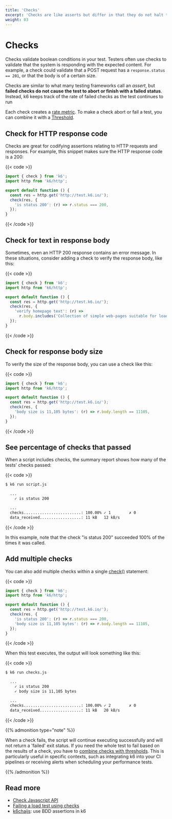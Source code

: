 ```yaml
---
title: 'Checks'
excerpt: 'Checks are like asserts but differ in that they do not halt the execution, instead, they just store the result of the check, pass or fail, and let the script execution continue.'
weight: 03
---
```


# Checks

Checks validate boolean conditions in your test.
Testers often use checks to validate that the system is responding with the expected content.
For example, a check could validate that a POST request has a `response.status == 201`, or that the body is of a certain size.

Checks are similar to what many testing frameworks call an _assert_, but **failed checks do not cause the test to abort or finish with a failed status**.
Instead, k6 keeps track of the rate of failed checks as the test continues to run

Each check creates a [rate metric](https://grafana.com/docs/k6/<K6_VERSION>/using-k6/metrics).
To make a check abort or fail a test, you can combine it with a [Threshold](https://grafana.com/docs/k6/<K6_VERSION>/using-k6/thresholds).

## Check for HTTP response code

Checks are great for codifying assertions relating to HTTP requests and responses.
For example, this snippet makes sure the HTTP response code is a 200:

{{< code >}}

```javascript
import { check } from 'k6';
import http from 'k6/http';

export default function () {
  const res = http.get('http://test.k6.io/');
  check(res, {
    'is status 200': (r) => r.status === 200,
  });
}
```

{{< /code >}}

## Check for text in response body

Sometimes, even an HTTP 200 response contains an error message.
In these situations, consider adding a check to verify the response body, like this:

{{< code >}}

```javascript
import { check } from 'k6';
import http from 'k6/http';

export default function () {
  const res = http.get('http://test.k6.io/');
  check(res, {
    'verify homepage text': (r) =>
      r.body.includes('Collection of simple web-pages suitable for load testing'),
  });
}
```

{{< /code >}}

## Check for response body size

To verify the size of the response body, you can use a check like this:

{{< code >}}

```javascript
import { check } from 'k6';
import http from 'k6/http';

export default function () {
  const res = http.get('http://test.k6.io/');
  check(res, {
    'body size is 11,105 bytes': (r) => r.body.length == 11105,
  });
}
```

{{< /code >}}

## See percentage of checks that passed

When a script includes checks, the summary report shows how many of the tests' checks passed:

{{< code >}}

```bash
$ k6 run script.js

  ...
    ✓ is status 200

  ...
  checks.........................: 100.00% ✓ 1        ✗ 0
  data_received..................: 11 kB   12 kB/s
```

{{< /code >}}

In this example, note that the check "is status 200" succeeded 100% of the times it was called.

## Add multiple checks

You can also add multiple checks within a single [check()](https://grafana.com/docs/k6/<K6_VERSION>/javascript-api/k6/check) statement:

{{< code >}}

```javascript
import { check } from 'k6';
import http from 'k6/http';

export default function () {
  const res = http.get('http://test.k6.io/');
  check(res, {
    'is status 200': (r) => r.status === 200,
    'body size is 11,105 bytes': (r) => r.body.length == 11105,
  });
}
```

{{< /code >}}

When this test executes, the output will look something like this:

{{< code >}}

```bash
$ k6 run checks.js

  ...
    ✓ is status 200
    ✓ body size is 11,105 bytes

  ...
  checks.........................: 100.00% ✓ 2        ✗ 0
  data_received..................: 11 kB   20 kB/s
```

{{< /code >}}

{{% admonition type="note" %}}

When a check fails, the script will continue executing successfully and will not return a 'failed' exit status.
If you need the whole test to fail based on the results of a check, you have to [combine checks with thresholds](https://grafana.com/docs/k6/<K6_VERSION>/using-k6/thresholds#fail-a-load-test-using-checks).
This is particularly useful in specific contexts, such as integrating k6 into your CI pipelines or receiving alerts when scheduling your performance tests.

{{% /admonition %}}

## Read more

- [Check Javascript API](https://grafana.com/docs/k6/<K6_VERSION>/javascript-api/k6/check)
- [Failing a load test using checks](https://grafana.com/docs/k6/<K6_VERSION>/using-k6/thresholds#fail-a-load-test-using-checks)
- [k6chaijs](https://grafana.com/docs/k6/<K6_VERSION>/javascript-api/jslib/k6chaijs): use BDD assertions in k6
